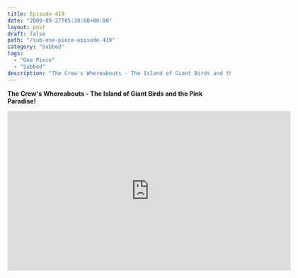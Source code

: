 ```yaml
---
title: Episode 419
date: "2009-09-27T05:30:00+00:00"
layout: post
draft: false
path: "/sub-one-piece-episode-419"
category: "Subbed"
tags:
  - "One Piece"
  - "Subbed"
description: "The Crew's Whereabouts - The Island of Giant Birds and the Pink Paradise!"
---
```


**The Crew's Whereabouts - The Island of Giant Birds and the Pink Paradise!**

<iframe width="640" height="360" src="https://www.rapidvideo.com/e/G0NO4LHG3S" frameborder="0" marginwidth=0 marginheight=0 scrolling=no allowfullscreen></iframe>

